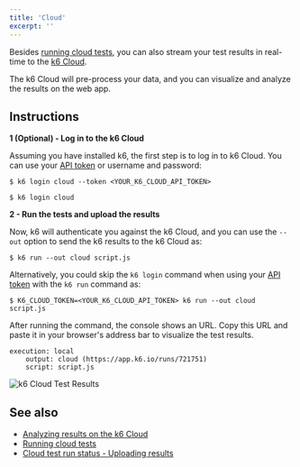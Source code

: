 ```yaml
---
title: 'Cloud'
excerpt: ''
---
```


Besides [running cloud tests](/cloud/creating-and-running-a-test/cloud-tests-from-the-cli), you can also stream your test results in real-time to the [k6 Cloud](/cloud).

The k6 Cloud will pre-process your data, and you can visualize and analyze the results on the web app.

## Instructions

**1 (Optional) - Log in to the k6 Cloud**

Assuming you have installed k6, the first step is to log in to k6 Cloud. You can use your [API token](https://app.k6.io/account/api-token) or username and password:

<div class="code-group" data-props='{"labels": ["Log in to k6 Cloud", "Log in with username and password"]}'>

```shell
$ k6 login cloud --token <YOUR_K6_CLOUD_API_TOKEN>
```

```shell
$ k6 login cloud
```

</div>

**2 - Run the tests and upload the results**

Now, k6 will authenticate you against the k6 Cloud, and you can use the `--out` option to send the k6 results to the k6 Cloud as:

<div class="code-group" data-props='{"labels": ["Upload results to the k6 Cloud"]}'>

```shell
$ k6 run --out cloud script.js
```

</div>

Alternatively, you could skip the `k6 login` command when using your [API token](https://app.k6.io/account/api-token) with the `k6 run` command as:

<div class="code-group" data-props='{"labels": ["Upload results to the k6 Cloud using K6_CLOUD_TOKEN"]}'>

```shell
$ K6_CLOUD_TOKEN=<YOUR_K6_CLOUD_API_TOKEN> k6 run --out cloud script.js
```

</div>

After running the command, the console shows an URL. Copy this URL and paste it in your browser's address bar to visualize the test results.

<div class="code-group" data-props='{"labels": []}'>

```shell
execution: local
    output: cloud (https://app.k6.io/runs/721751)
    script: script.js
```

</div>

![k6 Cloud Test Results](/images/Cloud/k6-cloud-results.png)

## See also

- [Analyzing results on the k6 Cloud](/cloud/analyzing-results/overview)
- [Running cloud tests](/cloud/creating-and-running-a-test/cloud-tests-from-the-cli)
- [Cloud test run status - Uploading results](/cloud/cloud-faq/test-status-codes#uploading-results)
